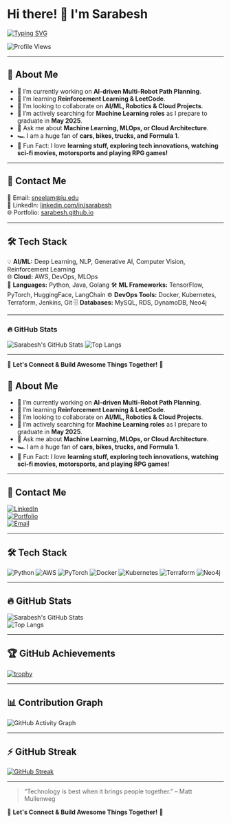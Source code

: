 # Hi there! 👋 I'm Sarabesh

[![Typing SVG](https://readme-typing-svg.herokuapp.com?font=Fira+Code&size=24&pause=1000&color=F75C7E&width=600&lines=AI%2FML+Engineer;Software+Developer;Cloud+Architect;Lifelong+Learner)](https://git.io/typing-svg)


![Profile Views](https://komarev.com/ghpvc/?username=sarabesh&label=Profile%20Views&color=blueviolet&style=flat)

---


## 🎯 About Me
- 🔭 I’m currently working on **AI-driven Multi-Robot Path Planning**.
- 🌱 I’m learning **Reinforcement Learning & LeetCode**.
- 👯 I’m looking to collaborate on **AI/ML, Robotics & Cloud Projects**.
- 🎯 I’m actively searching for **Machine Learning roles** as I prepare to graduate in **May 2025**.
- 💬 Ask me about **Machine Learning, MLOps, or Cloud Architecture**.
- 🏎️ I am a huge fan of **cars, bikes, trucks, and Formula 1**.
- 🎨 Fun Fact: I love **learning stuff, exploring tech innovations, watching sci-fi movies, motorsports and playing RPG games!**

---

## 📧 Contact Me
📩 Email: [sneelam@iu.edu](mailto:sneelam@iu.edu)  
🔗 LinkedIn: [linkedin.com/in/sarabesh](https://linkedin.com/in/sarabesh)  
🌐 Portfolio: [sarabesh.github.io](https://sarabesh.github.io)

---

## 🛠 Tech Stack
💡 **AI/ML:** Deep Learning, NLP, Generative AI, Computer Vision, Reinforcement Learning  
🌐 **Cloud:** AWS, DevOps, MLOps  
🔧 **Languages:** Python, Java, Golang 
🛠 **ML Frameworks:** TensorFlow, PyTorch, HuggingFace, LangChain 
⚙️ **DevOps Tools:** Docker, Kubernetes, Terraform, Jenkins, Git 
🗄 **Databases:** MySQL, RDS, DynamoDB, Neo4j

---

### 🔥 GitHub Stats
![Sarabesh's GitHub Stats](https://github-readme-stats.vercel.app/api?username=sarabesh&show_icons=true&theme=radical)
![Top Langs](https://github-readme-stats.vercel.app/api/top-langs/?username=sarabesh&layout=compact&theme=radical)

---

🌟 **Let's Connect & Build Awesome Things Together!** 🚀


## 🎯 About Me
- 🔭 I’m currently working on **AI-driven Multi-Robot Path Planning**.
- 🌱 I’m learning **Reinforcement Learning & LeetCode**.
- 👯 I’m looking to collaborate on **AI/ML, Robotics & Cloud Projects**.
- 🎯 I’m actively searching for **Machine Learning roles** as I prepare to graduate in **May 2025**.
- 💬 Ask me about **Machine Learning, MLOps, or Cloud Architecture**.
- 🏎️ I am a huge fan of **cars, bikes, trucks, and Formula 1**.
- 🎨 Fun Fact: I love **learning stuff, exploring tech innovations, watching sci-fi movies, motorsports, and playing RPG games!**

---

## 📧 Contact Me
[![LinkedIn](https://img.shields.io/badge/LinkedIn-blue?style=for-the-badge&logo=linkedin)](https://linkedin.com/in/sarabesh)  
[![Portfolio](https://img.shields.io/badge/Portfolio-black?style=for-the-badge&logo=github)](https://sarabesh.github.io)  
[![Email](https://img.shields.io/badge/Email-D14836?style=for-the-badge&logo=gmail&logoColor=white)](mailto:sneelam@iu.edu)

---

## 🛠 Tech Stack
![Python](https://img.shields.io/badge/Python-3.9-blue?style=for-the-badge&logo=python)
![AWS](https://img.shields.io/badge/AWS-Cloud-orange?style=for-the-badge&logo=amazonaws)
![PyTorch](https://img.shields.io/badge/PyTorch-red?style=for-the-badge&logo=pytorch)
![Docker](https://img.shields.io/badge/Docker-2496ED?style=for-the-badge&logo=docker&logoColor=white)
![Kubernetes](https://img.shields.io/badge/Kubernetes-326CE5?style=for-the-badge&logo=kubernetes&logoColor=white)
![Terraform](https://img.shields.io/badge/Terraform-7B42BC?style=for-the-badge&logo=terraform)
![Neo4j](https://img.shields.io/badge/Neo4j-008CC1?style=for-the-badge&logo=neo4j)

---

## 🔥 GitHub Stats
![Sarabesh's GitHub Stats](https://github-readme-stats.vercel.app/api?username=sarabesh&show_icons=true&theme=radical)  
![Top Langs](https://github-readme-stats.vercel.app/api/top-langs/?username=sarabesh&layout=compact&theme=radical)

---

## 🏆 GitHub Achievements
[![trophy](https://github-profile-trophy.vercel.app/?username=sarabesh&theme=radical)](https://github.com/ryo-ma/github-profile-trophy)

---

## 📊 Contribution Graph
![GitHub Activity Graph](https://github-readme-activity-graph.vercel.app/graph?username=sarabesh&theme=dracula)

---

## ⚡ GitHub Streak
[![GitHub Streak](https://streak-stats.demolab.com/?user=sarabesh&theme=radical)](https://git.io/streak-stats)

---

> “Technology is best when it brings people together.” – Matt Mullenweg

🌟 **Let's Connect & Build Awesome Things Together!** 🚀
